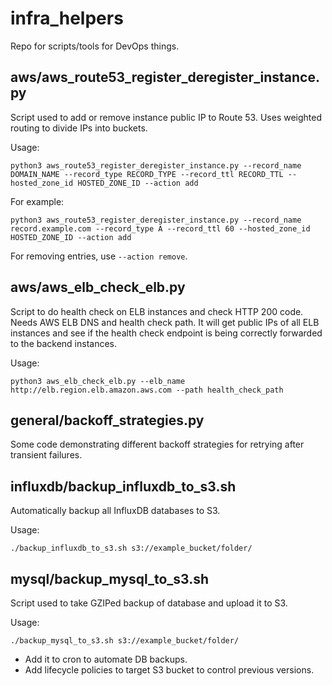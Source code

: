 # infra_helpers
Repo for scripts/tools for DevOps things.

## aws/aws_route53_register_deregister_instance.py
Script used to add or remove instance public IP to Route 53. Uses weighted routing to divide IPs into buckets.

Usage:

`python3 aws_route53_register_deregister_instance.py --record_name DOMAIN_NAME --record_type RECORD_TYPE --record_ttl RECORD_TTL --hosted_zone_id HOSTED_ZONE_ID --action add`

For example:

`python3 aws_route53_register_deregister_instance.py --record_name record.example.com --record_type A --record_ttl 60 --hosted_zone_id HOSTED_ZONE_ID --action add`

For removing entries, use `--action remove`.

## aws/aws_elb_check_elb.py
Script to do health check on ELB instances and check HTTP 200 code. Needs AWS ELB DNS and health check path. It will get public IPs of all ELB instances and see if the health check endpoint is being correctly forwarded to the backend instances.

Usage:

`python3 aws_elb_check_elb.py --elb_name http://elb.region.elb.amazon.aws.com --path health_check_path`

## general/backoff_strategies.py
Some code demonstrating different backoff strategies for retrying after transient failures.

## influxdb/backup_influxdb_to_s3.sh
Automatically backup all InfluxDB databases to S3.

Usage:

`./backup_influxdb_to_s3.sh s3://example_bucket/folder/`

## mysql/backup_mysql_to_s3.sh
Script used to take GZIPed backup of database and upload it to S3.

Usage:

`./backup_mysql_to_s3.sh s3://example_bucket/folder/`

+ Add it to cron to automate DB backups.
+ Add lifecycle policies to target S3 bucket to control previous versions.

